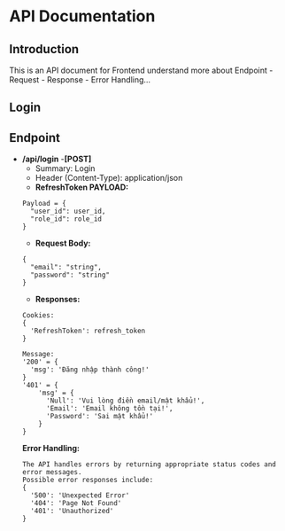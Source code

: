 # API Documentation
## Introduction
This is an API document for Frontend understand more about 
Endpoint - Request - Response - Error Handling…
## Login
## Endpoint
- __/api/login__
  -__[POST]__
  - Summary: Login
  - Header (Content-Type): application/json
  - __RefreshToken PAYLOAD:__
  ```
  Payload = {
    "user_id": user_id,
    "role_id": role_id
  }
  ```
  - __Request Body:__
  ```
  {
    "email": "string",
    "password": "string"
  }
  ```
  - __Responses:__
  ```
  Cookies:
  {
    'RefreshToken': refresh_token
  }
  ```
  ```
  Message:
  '200' = {
  	'msg': 'Đăng nhập thành công!'
  }
  '401' = {
	  'msg' = {
		'Null': 'Vui lòng điền email/mật khẩu!',
		'Email': 'Email không tồn tại!',
		'Password': 'Sai mật khẩu!'
	  }
  }
  ```
  __Error Handling:__
  ```
  The API handles errors by returning appropriate status codes and error messages.
  Possible error responses include:
  {
	'500': 'Unexpected Error'
	'404': 'Page Not Found'
	'401': 'Unauthorized'
  }
  ```

